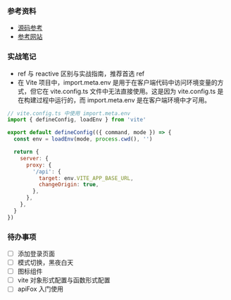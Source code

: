 ### 参考资料

- [源码参考](https://github.com/arco-design/arco-design-pro-vue)
- [参考网站](https://pure-admin-thin.netlify.app/#/login)

### 实战笔记

- ref 与 reactive 区别与实战指南，推荐首选 ref
- 在 Vite 项目中，import.meta.env 是用于在客户端代码中访问环境变量的方式，但它在 vite.config.ts 文件中无法直接使用。这是因为 vite.config.ts 是在构建过程中运行的，而 import.meta.env 是在客户端环境中才可用。

```js
// vite.config.ts 中使用 import.meta.env
import { defineConfig, loadEnv } from 'vite'

export default defineConfig(({ command, mode }) => {
  const env = loadEnv(mode, process.cwd(), '')

  return {
    server: {
      proxy: {
        '/api': {
          target: env.VITE_APP_BASE_URL,
          changeOrigin: true,
        },
      },
    },
  }
})
```

### 待办事项

- [ ] 添加登录页面
- [ ] 模式切换，黑夜白天
- [ ] 图标组件
- [ ] vite 对象形式配置与函数形式配置
- [ ] apiFox 入门使用
